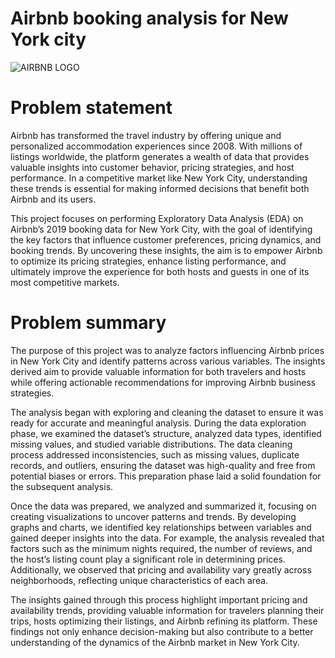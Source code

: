 # Airbnb booking analysis for New York city
![AIRBNB LOGO](https://github.com/user-attachments/assets/429b6b7e-5992-4f08-9415-b5fb8dd26f5b)

# Problem statement

Airbnb has transformed the travel industry by offering unique and personalized accommodation experiences since 2008. With millions of listings worldwide, the platform generates a wealth of data that provides valuable insights into customer behavior, pricing strategies, and host performance. In a competitive market like New York City, understanding these trends is essential for making informed decisions that benefit both Airbnb and its users.

This project focuses on performing Exploratory Data Analysis (EDA) on Airbnb’s 2019 booking data for New York City, with the goal of identifying the key factors that influence customer preferences, pricing dynamics, and booking trends. By uncovering these insights, the aim is to empower Airbnb to optimize its pricing strategies, enhance listing performance, and ultimately improve the experience for both hosts and guests in one of its most competitive markets.

# Problem summary
The purpose of this project was to analyze factors influencing Airbnb prices in New York City and identify patterns across various variables. The insights derived aim to provide valuable information for both travelers and hosts while offering actionable recommendations for improving Airbnb business strategies.

The analysis began with exploring and cleaning the dataset to ensure it was ready for accurate and meaningful analysis. During the data exploration phase, we examined the dataset’s structure, analyzed data types, identified missing values, and studied variable distributions. The data cleaning process addressed inconsistencies, such as missing values, duplicate records, and outliers, ensuring the dataset was high-quality and free from potential biases or errors. This preparation phase laid a solid foundation for the subsequent analysis.

Once the data was prepared, we analyzed and summarized it, focusing on creating visualizations to uncover patterns and trends. By developing graphs and charts, we identified key relationships between variables and gained deeper insights into the data. For example, the analysis revealed that factors such as the minimum nights required, the number of reviews, and the host’s listing count play a significant role in determining prices. Additionally, we observed that pricing and availability vary greatly across neighborhoods, reflecting unique characteristics of each area.

The insights gained through this process highlight important pricing and availability trends, providing valuable information for travelers planning their trips, hosts optimizing their listings, and Airbnb refining its platform. These findings not only enhance decision-making but also contribute to a better understanding of the dynamics of the Airbnb market in New York City.
